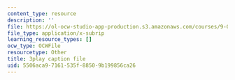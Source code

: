 ```yaml
---
content_type: resource
description: ''
file: https://ol-ocw-studio-app-production.s3.amazonaws.com/courses/9-00sc-introduction-to-psychology-fall-2011/5506aca97161535f88509b199856ca26_vf1U3Nt3HQk.vtt
file_type: application/x-subrip
learning_resource_types: []
ocw_type: OCWFile
resourcetype: Other
title: 3play caption file
uid: 5506aca9-7161-535f-8850-9b199856ca26
---
```

